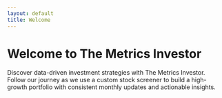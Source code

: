 ```yaml
---
layout: default
title: Welcome
---
```


# Welcome to The Metrics Investor
Discover data-driven investment strategies with The Metrics Investor. Follow our journey as we use a custom stock screener to build a high-growth portfolio with consistent monthly updates and actionable insights.
